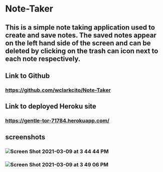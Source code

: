 # Note-Taker

## This is a simple note taking application used to create and save notes. The saved notes appear on the left hand side of the screen and can be deleted by clicking on the trash can icon next to each note respectively.

## Link to Github

### https://github.com/wclarkcito/Note-Taker

## Link to deployed Heroku site

### https://gentle-tor-71784.herokuapp.com/

## screenshots

### ![Screen Shot 2021-03-09 at 3 44 44 PM](https://user-images.githubusercontent.com/73144564/110553816-78ab5c00-80ee-11eb-9441-2a5c9d21a134.png)

### ![Screen Shot 2021-03-09 at 3 49 06 PM](https://user-images.githubusercontent.com/73144564/110554099-00916600-80ef-11eb-92c4-53907741b4fa.png)
